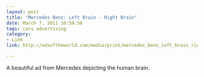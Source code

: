 ```yaml
---
layout: post
title: "Mercedes Benz: Left Brain - Right Brain"
date: March 7, 2011 16:59:56
tags: cars advertising
category:
- Link
link: http://adsoftheworld.com/media/print/mercedes_benz_left_brain_right_brain_paint

---
```


A beautiful ad from Mercedes depicting the human brain.
